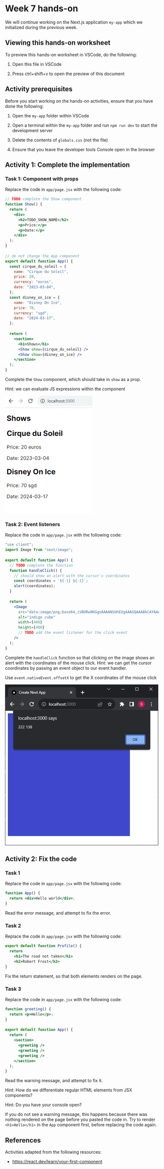 # Week 7 hands-on

We will continue working on the Next.js application `my-app` which we initialized during the previous week.

## Viewing this hands-on worksheet

To preview this hands-on worksheet in VSCode, do the following:

1. Open this file in VSCode

2. Press ctrl+shift+v to open the preview of this document

## Activity prerequisites

Before you start working on the hands-on activities, ensure that you have done the following:

1. Open the `my-app` folder within VSCode

2. Open a terminal within the `my-app` folder and run `npm run dev` to start the development server

3. Delete the contents of `globals.css` (not the file)

4. Ensure that you leave the developer tools Console open in the browser

## Activity 1: Complete the implementation

### Task 1: Component with props

Replace the code in `app/page.jsx` with the following code:

```jsx
// TODO complete the Show component
function Show() {
  return (
    <div>
      <h2>TODO_SHOW_NAME</h2>
      <p>Price:</p>
      <p>Date:</p>
    </div>
  );
}

// do not change the App component
export default function App() {
  const cirque_du_soleil = {
    name: "Cirque du Soleil",
    price: 20,
    currency: "euros",
    date: "2023-03-04",
  };
  const disney_on_ice = {
    name: "Disney On Ice",
    price: 70,
    currency: "sgd",
    date: "2024-03-17",
  };

  return (
    <section>
      <h1>Shows</h1>
      <Show show={cirque_du_soleil} />
      <Show show={disney_on_ice} />
    </section>
  );
}
```

Complete the `Show` component, which should take in `show` as a prop.

Hint: we can evaluate JS expressions within the component

![Desired output for shows activity](./hands_on_ss/shows.png)

### Task 2: Event listeners

Replace the code in `app/page.jsx` with the following code:

```jsx
"use client";
import Image from "next/image";

export default function App() {
  // TODO complete the function
  function handleClick() {
    // should show an alert with the cursor's coordinates
    const coordinates = `${-1} ${-1}`;
    alert(coordinates);
  }

  return (
    <Image
      src="data:image/png;base64,iVBORw0KGgoAAAANSUhEUgAAAGQAAABkCAYAAABw4pVUAAAABGdBTUEAALGPC/xhBQAAAAlwSFlzAAAOxAAADsQBlSsOGwAAAQNJREFUeF7t0TEBwCAQwMAvxrpWfD3BgogMd0sE5Hm/fw8Z65YIQ2IMiTEkxpAYQ2IMiTEkxpAYQ2IMiTEkxpAYQ2IMiTEkxpAYQ2IMiTEkxpAYQ2IMiTEkxpAYQ2IMiTEkxpAYQ2IMiTEkxpAYQ2IMiTEkxpAYQ2IMiTEkxpAYQ2IMiTEkxpAYQ2IMiTEkxpAYQ2IMiTEkxpAYQ2IMiTEkxpAYQ2IMiTEkxpAYQ2IMiTEkxpAYQ2IMiTEkxpAYQ2IMiTEkxpAYQ2IMiTEkxpAYQ2IMiTEkxpAYQ2IMiTEkxpAYQ2IMiTEkxpAYQ2IMiTEkxpAYQ2IMiTEkxpAYQ2IMSZk5UvQDGoVPhfIAAAAASUVORK5CYII="
      alt="indigo cube"
      width={400}
      height={400}
      // TODO add the event listener for the click event
    />
  );
}
```

Complete the `handleClick` function so that clicking on the image shows an alert with the coordinates of the mouse click.
Hint: we can get the cursor coordinates by passing an event object to our event handler.

Use `event.nativeEvent.offsetX` to get the X coordinates of the mouse click

![Desired output for coordinates activity](./hands_on_ss/click_coordinates.png)

## Activity 2: Fix the code

### Task 1

Replace the code in `app/page.jsx` with the following code:

```jsx
function App() {
  return <div>Hello world</div>;
}
```

Read the error message, and attempt to fix the error.

### Task 2

Replace the code in `app/page.jsx` with the following code:

<!-- prettier-ignore -->
```jsx
export default function Profile() {
  return
    <h1>The road not taken</h1>
    <h2>Robert Frost</h2>
}
```

Fix the return statement, so that both elements renders on the page.

### Task 3

Replace the code in `app/page.jsx` with the following code:

```jsx
function greeting() {
  return <p>Hello</p>;
}

export default function App() {
  return (
    <section>
      <greeting />
      <greeting />
      <greeting />
    </section>
  );
}
```

Read the warning message, and attempt to fix it.

Hint: How do we differentiate regular HTML elements from JSX components?

Hint: Do you have your console open?

If you do not see a warning message, this happens because there was nothing rendered on the page before you pasted the code in. Try to render `<h1>Hello</h1>` in the `App` component first, before replacing the code again.

## References

Activities adapted from the following resources:

- https://react.dev/learn/your-first-component
